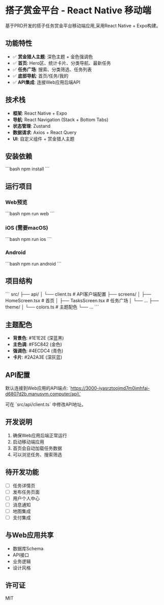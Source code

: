 # 搭子赏金平台 - React Native 移动端

基于PRD开发的搭子任务赏金平台移动端应用,采用React Native + Expo构建。

## 功能特性

- ✅ **赏金猎人主题**: 深色主题 + 金色强调色
- ✅ **首页**: Hero区、统计卡片、分类导航、最新任务
- ✅ **任务广场**: 搜索、分类筛选、任务列表
- ✅ **底部导航**: 首页/任务/我的
- ✅ **API集成**: 连接Web应用后端API

## 技术栈

- **框架**: React Native + Expo
- **导航**: React Navigation (Stack + Bottom Tabs)
- **状态管理**: Zustand
- **数据请求**: Axios + React Query
- **UI**: 自定义组件 + 赏金猎人主题

## 安装依赖

\`\`\`bash
npm install
\`\`\`

## 运行项目

### Web预览
\`\`\`bash
npm run web
\`\`\`

### iOS (需要macOS)
\`\`\`bash
npm run ios
\`\`\`

### Android
\`\`\`bash
npm run android
\`\`\`

## 项目结构

\`\`\`
src/
├── api/
│   └── client.ts          # API客户端配置
├── screens/
│   ├── HomeScreen.tsx     # 首页
│   ├── TasksScreen.tsx    # 任务广场
│   └── ...
├── theme/
│   └── colors.ts          # 主题配色
└── ...
\`\`\`

## 主题配色

- **背景色**: #1E1E2E (深蓝黑)
- **主色调**: #F5C842 (金色)
- **强调色**: #4ECDC4 (青色)
- **卡片**: #2A2A3E (深灰蓝)

## API配置

默认连接到Web应用的API端点:
\`https://3000-iyasrztoojmd7m0imhfai-d6807d2b.manusvm.computer/api\`

可在 \`src/api/client.ts\` 中修改API地址。

## 开发说明

1. 确保Web应用后端正常运行
2. 启动移动端应用
3. 首页会自动加载任务数据
4. 可以浏览任务、搜索筛选

## 待开发功能

- [ ] 任务详情页
- [ ] 发布任务页面
- [ ] 用户个人中心
- [ ] 消息通知
- [ ] 地图集成
- [ ] 支付集成

## 与Web应用共享

- 数据库Schema
- API接口
- 业务逻辑
- 设计风格

## 许可证

MIT

